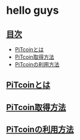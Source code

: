 # hello guys
## <a href="#index">目次</a>
* [PiTcoinとは](#anchor1)
* [PiTcoin取得方法](#anchor2)
* [PiTcoinの利用方法](#anchor3)
<a id="#anchor1"></a>

## <a href="#anchor1">PiTcoinとは</a> 

<a id="anchor2"></a>

## <a href="#anchor1">PiTcoin取得方法</a>  

<a id="anchor3"></a>

## <a href="#anchor2">PiTcoinの利用方法</a>
